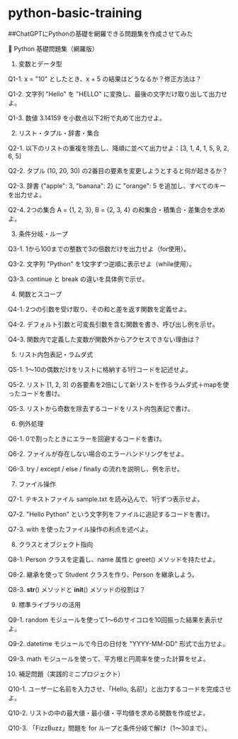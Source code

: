 # python-basic-training

##ChatGPTにPythonの基礎を網羅できる問題集を作成させてみた

🐍 Python 基礎問題集（網羅版）

1. 変数とデータ型

Q1-1. x = "10" としたとき、x + 5 の結果はどうなるか？修正方法は？

Q1-2. 文字列 "Hello" を "HELLO" に変換し、最後の文字だけ取り出して出力せよ。

Q1-3. 数値 3.14159 を小数点以下2桁で丸めて出力せよ。

2. リスト・タプル・辞書・集合

Q2-1. 以下のリストの重複を除去し、降順に並べて出力せよ：[3, 1, 4, 1, 5, 9, 2, 6, 5]

Q2-2. タプル (10, 20, 30) の2番目の要素を変更しようとすると何が起きるか？

Q2-3. 辞書 {"apple": 3, "banana": 2} に "orange": 5 を追加し、すべてのキーを出力せよ。

Q2-4. 2つの集合 A = {1, 2, 3}, B = {2, 3, 4} の和集合・積集合・差集合を求めよ。

3. 条件分岐・ループ

Q3-1. 1から100までの整数で3の倍数だけを出力せよ（for使用）。

Q3-2. 文字列 "Python" を1文字ずつ逆順に表示せよ（while使用）。

Q3-3. continue と break の違いを具体例で示せ。

4. 関数とスコープ

Q4-1. 2つの引数を受け取り、その和と差を返す関数を定義せよ。

Q4-2. デフォルト引数と可変長引数を含む関数を書き、呼び出し例を示せ。

Q4-3. 関数内で定義した変数が関数外からアクセスできない理由は？

5. リスト内包表記・ラムダ式

Q5-1. 1〜10の偶数だけをリストに格納する1行コードを記述せよ。

Q5-2. リスト [1, 2, 3] の各要素を2倍にして新リストを作るラムダ式＋mapを使ったコードを書け。

Q5-3. リストから奇数を除去するコードをリスト内包表記で書け。

6. 例外処理

Q6-1. 0で割ったときにエラーを回避するコードを書け。

Q6-2. ファイルが存在しない場合のエラーハンドリングをせよ。

Q6-3. try / except / else / finally の流れを説明し、例を示せ。

7. ファイル操作

Q7-1. テキストファイル sample.txt を読み込んで、1行ずつ表示せよ。

Q7-2. "Hello Python" という文字列をファイルに追記するコードを書け。

Q7-3. with を使ったファイル操作の利点を述べよ。

8. クラスとオブジェクト指向

Q8-1. Person クラスを定義し、name 属性と greet() メソッドを持たせよ。

Q8-2. 継承を使って Student クラスを作り、Person を継承しよう。

Q8-3. __str__() メソッドと __init__() メソッドの役割は？

9. 標準ライブラリの活用

Q9-1. random モジュールを使って1〜6のサイコロを10回振った結果を表示せよ。

Q9-2. datetime モジュールで今日の日付を "YYYY-MM-DD" 形式で出力せよ。

Q9-3. math モジュールを使って、平方根と円周率を使った計算をせよ。

10. 補足問題（実践的ミニプロジェクト）

Q10-1. ユーザーに名前を入力させ、「Hello, 名前!」と出力するコードを完成させよ。

Q10-2. リストの中の最大値・最小値・平均値を求める関数を作成せよ。

Q10-3. 「FizzBuzz」問題を for ループと条件分岐で解け（1〜30まで）。
